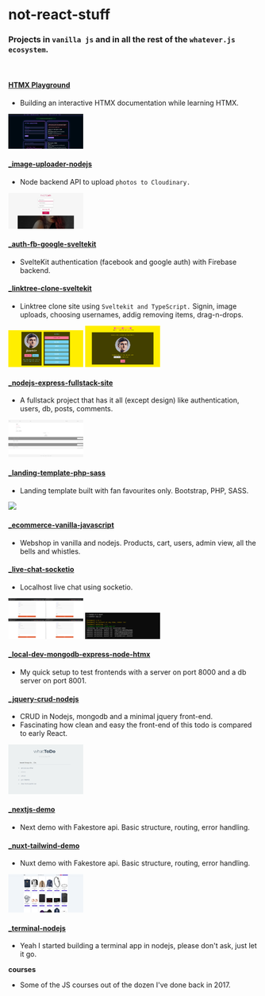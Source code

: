 # not-react-stuff

### Projects in `vanilla js` and in all the rest of the `whatever.js ecosystem`.
<br>

#### <a href="https://github.com/Bembit/htmx-playground">**HTMX Playground**</a>
- Building an interactive HTMX documentation while learning HTMX.

<img src="/zimages/htmx.png" width="30%">

#### <a href="/_image-uploader-nodejs">**_image-uploader-nodejs**</a>
- Node backend API to upload `photos to Cloudinary.`

<img src="/zimages/8.jpg" width="30%">

#### <a href="/_auth-fb-google-sveltekit">**_auth-fb-google-sveltekit**</a>
- SvelteKit authentication (facebook and google auth) with Firebase backend.

#### <a href="/_linktree-clone-sveltekit">**_linktree-clone-sveltekit**</a>
- Linktree clone site using `Sveltekit and TypeScript.` Signin, image uploads, choosing usernames, addig removing items, drag-n-drops.

<img src="/zimages/7.png" width="30%">
<img src="/zimages/1.png" width="30%">

#### <a href="/_nodejs-express-fullstack-site">**_nodejs-express-fullstack-site**</a>
- A fullstack project that has it all (except design) like authentication, users, db, posts, comments.

<img src="/zimages/2.png" width="30%">

#### <a href="/_landing-template-php-sass">**_landing-template-php-sass**</a>
- Landing template built with fan favourites only. Bootstrap, PHP, SASS.

<img src="/zimages/4.png" width="30%">

#### <a href="/_ecommerce-vanilla-javascript">**_ecommerce-vanilla-javascript**</a>
- Webshop in vanilla and nodejs. Products, cart, users, admin view, all the bells and whistles.

#### <a href="/_live-chat-socketio">**_live-chat-socketio**</a>
- Localhost live chat using socketio.

<img src="/zimages/9.png" width="30%">
<img src="/zimages/10.png" width="30%">

#### <a href="/_local-dev-mongodb-express-node-htmx">**_local-dev-mongodb-express-node-htmx**</a>
- My quick setup to test frontends with a server on port 8000 and a db server on port 8001.

#### <a href="/_jquery-crud-nodejs">**_jquery-crud-nodejs**</a>
- CRUD in Nodejs, mongodb and a minimal jquery front-end.
- Fascinating how clean and easy the front-end of this todo is compared to early React.

<img src="/zimages/6.png" width="30%">

#### <a href="/_nextjs-demo">**_nextjs-demo**</a>
- Next demo with Fakestore api. Basic structure, routing, error handling.

#### <a href="_nuxt-tailwind-demo">**_nuxt-tailwind-demo**</a>
- Nuxt demo with Fakestore api. Basic structure, routing, error handling.

<img src="/zimages/3.png" width="30%">

#### <a href="/_terminal-nodejs">**_terminal-nodejs**</a>
- Yeah I started building a terminal app in nodejs, please don't ask, just let it go. 

**courses**
- Some of the JS courses out of the dozen I've done back in 2017.
